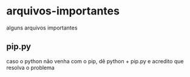 # arquivos-importantes
alguns arquivos importantes


## pip.py
caso o python não venha com o pip, dê python + pip.py e acredito que resolva o problema

